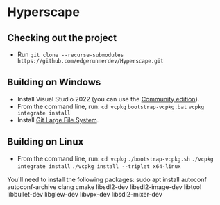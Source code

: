 # Hyperscape

## Checking out the project

- Run `git clone --recurse-submodules https://github.com/edgerunnerdev/Hyperscape.git`

## Building on Windows

- Install Visual Studio 2022 (you can use the [Community edition](https://visualstudio.microsoft.com/vs/community/)).
- From the command line, run:
	`cd vcpkg`
	`bootstrap-vcpkg.bat`
	`vcpkg integrate install`
- Install [Git Large File System](https://git-lfs.github.com).

## Building on Linux

- From the command line, run:
	`cd vcpkg`
	`./bootstrap-vcpkg.sh`
	`./vcpkg integrate install`
	`./vcpkg install --triplet x64-linux`
	
You'll need to install the following packages:
sudo apt install autoconf autoconf-archive clang cmake libsdl2-dev libsdl2-image-dev libtool libbullet-dev libglew-dev libvpx-dev libsdl2-mixer-dev
